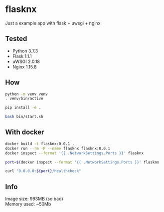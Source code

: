# flasknx

Just a example app with flask + uwsgi + nginx

## Tested

- Python 3.7.3
- Flask 1.1.1
- uWSGI 2.0.18
- Nginx 1.15.8

## How

```bash
python -m venv venv
. venv/bin/active

pip install -e .

bash bin/start.sh
```

## With docker

```bash
docker build -t flasknx:0.0.1 .
docker run --rm -P --name flasknx flasknx:0.0.1
docker inspect --format '{{ .NetworkSettings.Ports }}' flasknx

port=$(docker inspect --format '{{ .NetworkSettings.Ports }}' flasknx | awk '{print $4}' | tr -dc '0-9')

curl "0.0.0.0:${port}/healthcheck"
```

## Info

Image size: 993MB (so bad)  
Memory used: ~50Mb
